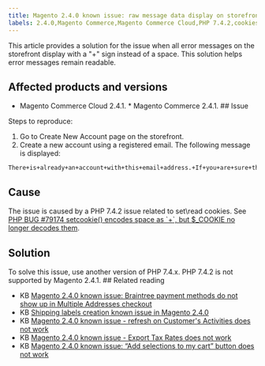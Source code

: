 ```yaml
---
title: Magento 2.4.0 known issue: raw message data display on storefront
labels: 2.4.0,Magento Commerce,Magento Commerce Cloud,PHP 7.4.2,cookies,error message,known issues,store,troubleshooting
---
```


This article provides a solution for the issue when all error messages on the storefront display with a "+" sign instead of a space. This solution helps error messages remain readable.

## Affected products and versions

* Magento Commerce Cloud 2.4.1. * Magento Commerce 2.4.1. ## Issue

Steps to reproduce:

1. Go to Create New Account page on the storefront.
1. Create a new account using a registered email. The following message is displayed:

<pre><code class="language-clike">There+is+already+an+account+with+this+email+address.+If+you+are+sure+that+it+is+your+email+address,+click+here+to+get+your+password+and+access+your+account.
</code></pre>

## Cause

The issue is caused by a PHP 7.4.2 issue related to set\\read cookies. See [PHP BUG \#79174 setcookie() encodes space as \`+\`, but $\_COOKIE no longer decodes them](https://bugs.php.net/bug.php?id=79174).

## Solution

To solve this issue, use another version of PHP 7.4.x. PHP 7.4.2 is not supported by Magento 2.4.1. ## Related reading

<ul><li>KB <a href="https://support.magento.com/hc/en-us/articles/360046354992-Magento-2-4-0-known-issue-Braintree-payment-methods-do-not-show-up-in-Multiple-Addresses-checkout">Magento 2.4.0 known issue: Braintree payment methods do not show up in Multiple Addresses checkout</a>
</li><li>KB <a href="https://support.magento.com/hc/en-us/articles/360046750171-Shipping-labels-creation-known-issue-in-Magento-2-4-0">Shipping labels creation known issue in Magento 2.4.0</a>
</li><li>KB <a href="https://support.magento.com/hc/en-us/articles/360046091332-Magento-2-4-0-known-issue-refresh-on-Customer-s-Activities-does-not-work">Magento 2.4.0 known issue - refresh on Customer's Activities does not work</a>
</li><li>KB <a href="https://support.magento.com/hc/en-us/articles/360045850032">Magento 2.4.0 known issue - Export Tax Rates does not work</a>
</li><li>KB <a href="https://support.magento.com/hc/en-us/articles/360045838312-Magento-2-4-0-known-issue-Add-selections-to-my-cart-button-does-not-work">Magento 2.4.0 known issue: “Add selections to my cart” button does not work</a>
<div> </div>
</li></ul>